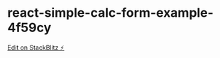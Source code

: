 # react-simple-calc-form-example-4f59cy

[Edit on StackBlitz ⚡️](https://stackblitz.com/edit/react-simple-calc-form-example-4f59cy)